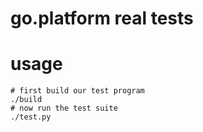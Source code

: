 # go.platform real tests

# usage
    # first build our test program 
    ./build 
    # now run the test suite 
    ./test.py

